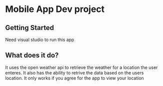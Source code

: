 # Mobile App Dev project

## Getting Started
Need visual studio to run this app

## What does it do?
It uses the open weather api to retrieve the weather for a location the user
enteres. It also has the ability to retrive the data based on the users
location. It only works if you agree for the app to view your location
